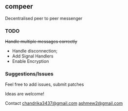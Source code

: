 ## compeer

Decentralised peer to peer messenger


### TODO

~~Handle multiple messages correctly~~
* Handle disconnection;
* Add Signal Handlers 
* Enable Encryption

### Suggestions/Issues

Feel free to add issues, submit patches

Ideas are welcome!

Contact 
chandrika3437@gmail.com
ashmew2@gmail.com

